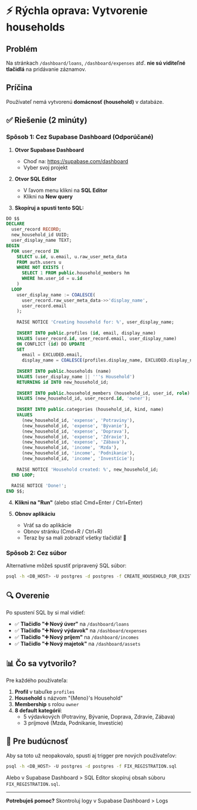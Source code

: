 # ⚡ Rýchla oprava: Vytvorenie households

## Problém
Na stránkach `/dashboard/loans`, `/dashboard/expenses` atď. **nie sú viditeľné tlačidlá** na pridávanie záznamov.

## Príčina
Používateľ nemá vytvorenú **domácnosť (household)** v databáze.

## ✅ Riešenie (2 minúty)

### Spôsob 1: Cez Supabase Dashboard (Odporúčané)

1. **Otvor Supabase Dashboard**
   - Choď na: https://supabase.com/dashboard
   - Vyber svoj projekt

2. **Otvor SQL Editor**
   - V ľavom menu klikni na **SQL Editor**
   - Klikni na **New query**

3. **Skopíruj a spusti tento SQL:**

```sql
DO $$
DECLARE
  user_record RECORD;
  new_household_id UUID;
  user_display_name TEXT;
BEGIN
  FOR user_record IN 
    SELECT u.id, u.email, u.raw_user_meta_data
    FROM auth.users u
    WHERE NOT EXISTS (
      SELECT 1 FROM public.household_members hm
      WHERE hm.user_id = u.id
    )
  LOOP
    user_display_name := COALESCE(
      user_record.raw_user_meta_data->>'display_name',
      user_record.email
    );
    
    RAISE NOTICE 'Creating household for: %', user_display_name;
    
    INSERT INTO public.profiles (id, email, display_name)
    VALUES (user_record.id, user_record.email, user_display_name)
    ON CONFLICT (id) DO UPDATE
    SET 
      email = EXCLUDED.email,
      display_name = COALESCE(profiles.display_name, EXCLUDED.display_name);
    
    INSERT INTO public.households (name)
    VALUES (user_display_name || '''s Household')
    RETURNING id INTO new_household_id;
    
    INSERT INTO public.household_members (household_id, user_id, role)
    VALUES (new_household_id, user_record.id, 'owner');
    
    INSERT INTO public.categories (household_id, kind, name)
    VALUES
      (new_household_id, 'expense', 'Potraviny'),
      (new_household_id, 'expense', 'Bývanie'),
      (new_household_id, 'expense', 'Doprava'),
      (new_household_id, 'expense', 'Zdravie'),
      (new_household_id, 'expense', 'Zábava'),
      (new_household_id, 'income', 'Mzda'),
      (new_household_id, 'income', 'Podnikanie'),
      (new_household_id, 'income', 'Investície');
    
    RAISE NOTICE 'Household created: %', new_household_id;
  END LOOP;
  
  RAISE NOTICE 'Done!';
END $$;
```

4. **Klikni na "Run"** (alebo stlač Cmd+Enter / Ctrl+Enter)

5. **Obnov aplikáciu**
   - Vráť sa do aplikácie
   - Obnov stránku (Cmd+R / Ctrl+R)
   - Teraz by sa mali zobraziť všetky tlačidlá! 🎉

### Spôsob 2: Cez súbor

Alternatívne môžeš spustiť pripravený SQL súbor:

```bash
psql -h <DB_HOST> -U postgres -d postgres -f CREATE_HOUSEHOLD_FOR_EXISTING_USERS.sql
```

## 🔍 Overenie

Po spustení SQL by si mal vidieť:
- ✅ **Tlačidlo "➕ Nový úver"** na `/dashboard/loans`
- ✅ **Tlačidlo "➕ Nový výdavok"** na `/dashboard/expenses`
- ✅ **Tlačidlo "➕ Nový príjem"** na `/dashboard/incomes`
- ✅ **Tlačidlo "➕ Nový majetok"** na `/dashboard/assets`

## 📊 Čo sa vytvorilo?

Pre každého používateľa:
1. **Profil** v tabuľke `profiles`
2. **Household** s názvom "{Meno}'s Household"
3. **Membership** s rolou `owner`
4. **8 default kategórií**:
   - 5 výdavkových (Potraviny, Bývanie, Doprava, Zdravie, Zábava)
   - 3 príjmové (Mzda, Podnikanie, Investície)

## 🔮 Pre budúcnosť

Aby sa toto už neopakovalo, spusti aj trigger pre nových používateľov:

```bash
psql -h <DB_HOST> -U postgres -d postgres -f FIX_REGISTRATION.sql
```

Alebo v Supabase Dashboard > SQL Editor skopíruj obsah súboru `FIX_REGISTRATION.sql`.

---

**Potrebuješ pomoc?** Skontroluj logy v Supabase Dashboard > Logs

